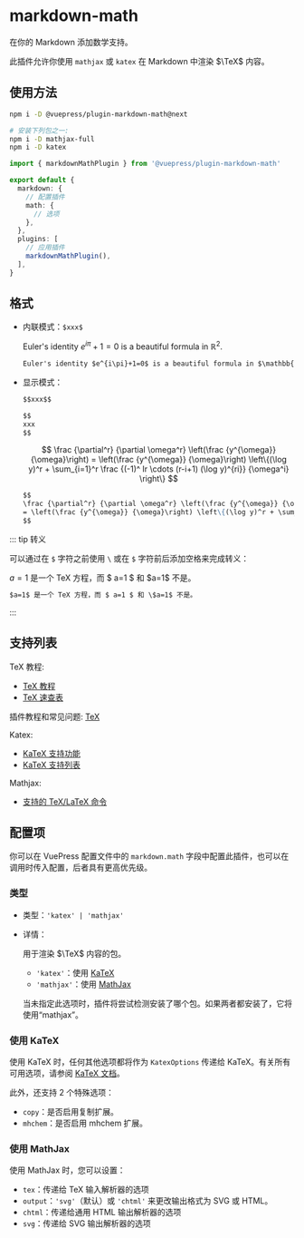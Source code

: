 # markdown-math

<NpmBadge package="@vuepress/plugin-markdown-math" />

在你的 Markdown 添加数学支持。

此插件允许你使用 `mathjax` 或 `katex` 在 Markdown 中渲染 $\TeX$ 内容。

## 使用方法

```bash
npm i -D @vuepress/plugin-markdown-math@next

# 安装下列包之一:
npm i -D mathjax-full
npm i -D katex
```

```ts
import { markdownMathPlugin } from '@vuepress/plugin-markdown-math'

export default {
  markdown: {
    // 配置插件
    math: {
      // 选项
    },
  },
  plugins: [
    // 应用插件
    markdownMathPlugin(),
  ],
}
```

## 格式

- 内联模式：`$xxx$`

  Euler's identity $e^{i\pi}+1=0$ is a beautiful formula in $\mathbb{R}^2$.

  ```md
  Euler's identity $e^{i\pi}+1=0$ is a beautiful formula in $\mathbb{R}^2$.
  ```

- 显示模式：

  ```md
  $$xxx$$

  $$
  xxx
  $$
  ```

  $$
  \frac {\partial^r} {\partial \omega^r} \left(\frac {y^{\omega}} {\omega}\right)
  = \left(\frac {y^{\omega}} {\omega}\right) \left\{(\log y)^r + \sum_{i=1}^r \frac {(-1)^ Ir \cdots (r-i+1) (\log y)^{ri}} {\omega^i} \right\}
  $$

  ```md
  $$
  \frac {\partial^r} {\partial \omega^r} \left(\frac {y^{\omega}} {\omega}\right)
  = \left(\frac {y^{\omega}} {\omega}\right) \left\{(\log y)^r + \sum_{i=1}^r \frac {(-1)^ Ir \cdots (r-i+1) (\log y)^{ri}} {\omega^i} \right\}
  $$
  ```

::: tip 转义

可以通过在 `$` 字符之前使用 `\` 或在 `$` 字符前后添加空格来完成转义：

$a=1$ 是一个 TeX 方程，而 $ a=1 $ 和 \$a=1$ 不是。

```md
$a=1$ 是一个 TeX 方程，而 $ a=1 $ 和 \$a=1$ 不是。
```

:::

## 支持列表

TeX 教程:

- [TeX 教程](https://www.overleaf.com/learn/latex/Learn_LaTeX_in_30_minutes)
- [TeX 速查表](https://mdit-plugins.github.io/zh/tex.html#tex-tutorial)

插件教程和常见问题: [TeX](https://mdit-plugins.github.io/zh/tex.html#tex-%E6%95%99%E7%A8%8B)

Katex:

- [KaTeX 支持功能](https://katex.org/docs/supported.html)
- [KaTeX 支持列表](https://katex.org/docs/support_table.html)

Mathjax:

- [支持的 TeX/LaTeX 命令](https://docs.mathjax.org/en/latest/input/tex/macros/index.html#tex-commands)

## 配置项

你可以在 VuePress 配置文件中的 `markdown.math` 字段中配置此插件，也可以在调用时传入配置，后者具有更高优先级。

### 类型

- 类型：`'katex' | 'mathjax'`
- 详情：

  用于渲染 $\TeX$ 内容的包。

  - `'katex'`：使用 [KaTeX](https://katex.org/)
  - `'mathjax'`：使用 [MathJax](https://www.mathjax.org/)

  当未指定此选项时，插件将尝试检测安装了哪个包。如果两者都安装了，它将使用“mathjax”。

### 使用 KaTeX

使用 KaTeX 时，任何其他选项都将作为 `KatexOptions` 传递给 KaTeX。有关所有可用选项，请参阅 [KaTeX 文档](https://katex.org/docs/options.html)。

此外，还支持 2 个特殊选项：

- `copy`：是否启用复制扩展。
- `mhchem`：是否启用 mhchem 扩展。

### 使用 MathJax

使用 MathJax 时，您可以设置：

- `tex`：传递给 TeX 输入解析器的选项
- `output`：`'svg'`（默认）或 `'chtml'` 来更改输出格式为 SVG 或 HTML。
- `chtml`：传递给通用 HTML 输出解析器的选项
- `svg`：传递给 SVG 输出解析器的选项
